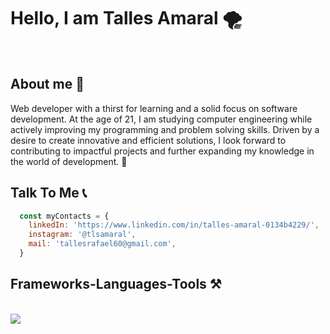 

<h1>Hello, I am Talles Amaral 🌪️</h1>
<br />
<h2>About me 🎯</h2>
Web developer with a thirst for learning and a solid focus on software development. At the age of 21, I am studying computer engineering while actively improving my programming and problem solving skills. Driven by a desire to create innovative and efficient solutions, I look forward to contributing to impactful projects and further expanding my knowledge in the world of development. 🚀

<br/>
<h2>Talk To Me 📞</h2>

```javascript
  const myContacts = {
    linkedIn: 'https://www.linkedin.com/in/talles-amaral-0134b4229/',
    instagram: '@tlsamaral',
    mail: 'tallesrafael60@gmail.com',
  }
```

<h2 >Frameworks-Languages-Tools ⚒</h2>
<br/>
<div>
    <img src="https://skillicons.dev/icons?i=html,css,react,bootstrap,vscode,github,figma,tailwind,redux,styledcomponents,git,nodejs,javascript,typescript,express,firebase,mongodb,cs,nextjs,mysql,docker,linux,dotnet,md,sqlite" />
</div>
<br>

